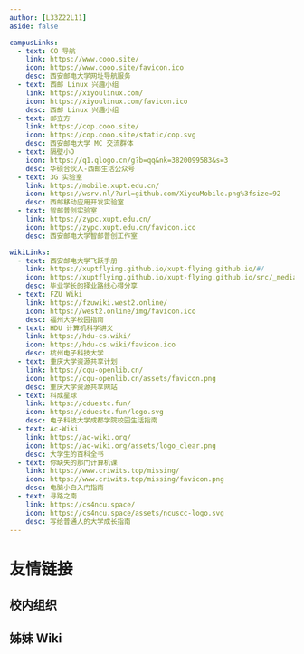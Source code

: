 ```yaml
---
author: [L33Z22L11]
aside: false

campusLinks:
  - text: CO 导航
    link: https://www.cooo.site/
    icon: https://www.cooo.site/favicon.ico
    desc: 西安邮电大学网址导航服务
  - text: 西邮 Linux 兴趣小组
    link: https://xiyoulinux.com/
    icon: https://xiyoulinux.com/favicon.ico
    desc: 西邮 Linux 兴趣小组
  - text: 邮立方
    link: https://cop.cooo.site/
    icon: https://cop.cooo.site/static/cop.svg
    desc: 西安邮电大学 MC 交流群体
  - text: 隔壁小O
    icon: https://q1.qlogo.cn/g?b=qq&nk=3820099583&s=3
    desc: 华硕合伙人-西邮生活公众号
  - text: 3G 实验室
    link: https://mobile.xupt.edu.cn/
    icon: https://wsrv.nl/?url=github.com/XiyouMobile.png%3fsize=92
    desc: 西邮移动应用开发实验室
  - text: 智邮普创实验室
    link: https://zypc.xupt.edu.cn/
    icon: https://zypc.xupt.edu.cn/favicon.ico
    desc: 西安邮电大学智邮普创工作室

wikiLinks:
  - text: 西安邮电大学飞跃手册
    link: https://xuptflying.github.io/xupt-flying.github.io/#/
    icon: https://xuptflying.github.io/xupt-flying.github.io/src/_media/school_logo.png
    desc: 毕业学长的择业路线心得分享
  - text: FZU Wiki
    link: https://fzuwiki.west2.online/
    icon: https://west2.online/img/favicon.ico
    desc: 福州大学校园指南
  - text: HDU 计算机科学讲义
    link: https://hdu-cs.wiki/
    icon: https://hdu-cs.wiki/favicon.ico
    desc: 杭州电子科技大学
  - text: 重庆大学资源共享计划
    link: https://cqu-openlib.cn/
    icon: https://cqu-openlib.cn/assets/favicon.png
    desc: 重庆大学资源共享网站
  - text: 科成星球
    link: https://cduestc.fun/
    icon: https://cduestc.fun/logo.svg
    desc: 电子科技大学成都学院校园生活指南
  - text: Ac-Wiki
    link: https://ac-wiki.org/
    icon: https://ac-wiki.org/assets/logo_clear.png
    desc: 大学生的百科全书
  - text: 你缺失的那门计算机课
    link: https://www.criwits.top/missing/
    icon: https://www.criwits.top/missing/favicon.png
    desc: 电脑小白入门指南
  - text: 寻路之南
    link: https://cs4ncu.space/
    icon: https://cs4ncu.space/assets/ncuscc-logo.svg
    desc: 写给普通人的大学成长指南
---
```


<script setup lang="ts">
import LinkList from "/.vitepress/components/unique/LinkList.vue";
</script>

# 友情链接

## 校内组织

<LinkList :links="$frontmatter.campusLinks" />

## 姊妹 Wiki

<LinkList :links="$frontmatter.wikiLinks" />
